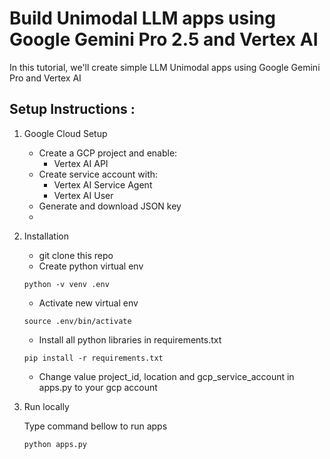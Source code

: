 # Build Unimodal LLM apps using Google Gemini Pro 2.5 and Vertex AI

In this tutorial, we'll create simple LLM Unimodal apps using Google Gemini Pro and Vertex AI

## Setup Instructions :
1. Google Cloud Setup
    - Create a GCP project and enable:
        - Vertex AI API
    - Create service account with:
        - Vertex AI Service Agent
        - Vertex AI User
    - Generate and download JSON key
    - 
2. Installation
   - git clone this repo
    - Create python virtual env
    ```
    python -v venv .env
    ```
    - Activate new virtual env
    ```
    source .env/bin/activate
    ```
    - Install all python libraries in requirements.txt 
    ```
    pip install -r requirements.txt
    ```
    - Change value project_id, location and gcp_service_account in apps.py to your gcp account
4. Run locally
   
   Type command bellow to run apps
    ```
    python apps.py
    ```
